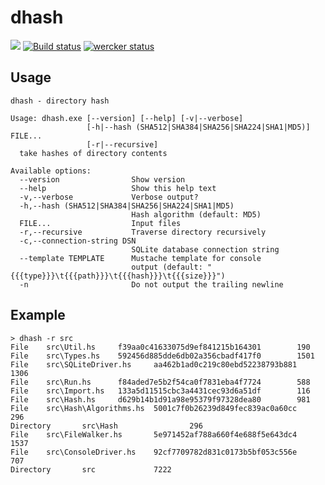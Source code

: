 # dhash

![](https://github.com/c000/dhash/workflows/build/badge.svg)
[![Build status](https://ci.appveyor.com/api/projects/status/mqdnlfphuxcvwc7r/branch/master?svg=true)](https://ci.appveyor.com/project/c000/dhash/branch/master)
[![wercker status](https://app.wercker.com/status/ca38032abdc879e766172810b656e8ed/s/master "wercker status")](https://app.wercker.com/project/byKey/ca38032abdc879e766172810b656e8ed)

## Usage

```
dhash - directory hash

Usage: dhash.exe [--version] [--help] [-v|--verbose]
                 [-h|--hash (SHA512|SHA384|SHA256|SHA224|SHA1|MD5)] FILE...
                 [-r|--recursive]
  take hashes of directory contents

Available options:
  --version                Show version
  --help                   Show this help text
  -v,--verbose             Verbose output?
  -h,--hash (SHA512|SHA384|SHA256|SHA224|SHA1|MD5)
                           Hash algorithm (default: MD5)
  FILE...                  Input files
  -r,--recursive           Traverse directory recursively
  -c,--connection-string DSN
                           SQLite database connection string
  --template TEMPLATE      Mustache template for console
                           output (default: "{{{type}}}\t{{{path}}}\t{{{hash}}}\t{{{size}}}")
  -n                       Do not output the trailing newline
```

## Example

```
> dhash -r src
File    src\Util.hs     f39aa0c41633075d9ef841215b164301        190
File    src\Types.hs    592456d885dde6db02a356cbadf417f0        1501
File    src\SQLiteDriver.hs     aa462b1ad0c219c80ebd52238793b881        1306
File    src\Run.hs      f84aded7e5b2f54ca0f7831eba4f7724        588
File    src\Import.hs   133a5d11515cbc3a4431cec93d6a51df        116
File    src\Hash.hs     d629b14b1d91a98e95379f97328dea80        981
File    src\Hash\Algorithms.hs  5001c7f0b26239d849fec839ac0a60cc        296
Directory       src\Hash                296
File    src\FileWalker.hs       5e971452af788a660f4e688f5e643dc4        1537
File    src\ConsoleDriver.hs    92cf7709782d831c0173b5bf053c556e        707
Directory       src             7222
```
